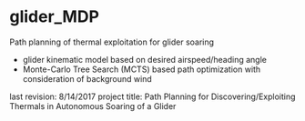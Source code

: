 # glider_MDP
Path planning of thermal exploitation for glider soaring

- glider kinematic model based on desired airspeed/heading angle
- Monte-Carlo Tree Search (MCTS) based path optimization with consideration of background wind  

last revision: 8/14/2017
project title: Path Planning for Discovering/Exploiting Thermals in Autonomous Soaring of a Glider  
